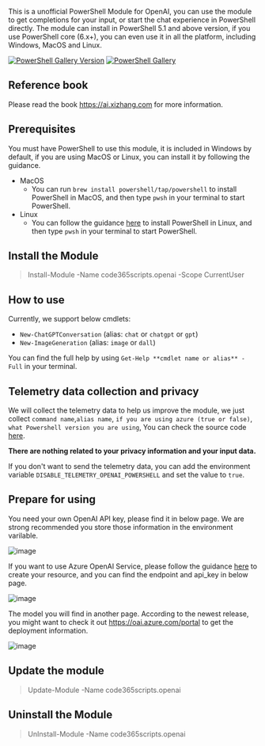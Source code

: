 This is a unofficial PowerShell Module for OpenAI, you can use the module to get completions for your input, or start the chat experience in PowerShell directly. The module can install in PowerShell 5.1 and above version, if you use PowerShell core (6.x+), you can even use it in all the platform, including Windows, MacOS and Linux.

[![PowerShell Gallery Version](https://img.shields.io/powershellgallery/v/code365scripts.openai?label=code365scripts.openai)](https://www.powershellgallery.com/packages/code365scripts.openai) [![PowerShell Gallery](https://img.shields.io/powershellgallery/dt/code365scripts.openai)](https://www.powershellgallery.com/packages/code365scripts.openai)

## Reference book

Please read the book <https://ai.xizhang.com> for more information.

## Prerequisites

You must have PowerShell to use this module, it is included in Windows by default, if you are using MacOS or Linux, you can install it by following the guidance.

- MacOS
    - You can run `brew install powershell/tap/powershell` to install PowerShell in MacOS, and then type `pwsh` in your terminal to start PowerShell.
- Linux
    - You can follow the guidance [here](https://learn.microsoft.com/en-us/powershell/scripting/install/installing-powershell-on-linux?view=powershell-7.3) to install PowerShell in Linux, and then type `pwsh` in your terminal to start PowerShell.

## Install the Module

> Install-Module -Name code365scripts.openai -Scope CurrentUser

## How to use

Currently, we support below cmdlets:

- `New-ChatGPTConversation` (alias: `chat` or `chatgpt` or `gpt`)
- `New-ImageGeneration` (alias: `image` or `dall`)

You can find the full help by using `Get-Help **cmdlet name or alias** -Full` in your terminal.

## Telemetry data collection and privacy

We will collect the telemetry data to help us improve the module, we just collect `command name`,`alias name`, `if you are using azure (true or false)`, `what Powershell version you are using`, You can check the source code [here](https://github.com/chenxizhang/openai-powershell/blob/master/code365scripts.openai/Private/Submit-Telemetry.ps1).

**There are nothing related to your privacy information and your input data.**

If you don't want to send the telemetry data, you can add the environment variable `DISABLE_TELEMETRY_OPENAI_POWERSHELL` and set the value to `true`.

## Prepare for using

You need your own OpenAI API key, please find it in below page. We are strong recommended you store those information in the environment varilable.

![image](https://user-images.githubusercontent.com/1996954/218254458-efc867cc-f34c-4315-9dfb-823e923641ee.png)

If you want to use Azure OpenAI Service, please follow the guidance [here](https://learn.microsoft.com/en-us/azure/ai-services/openai/how-to/create-resource) to create your resource, and you can find the endpoint and api_key in below page.

![image](https://user-images.githubusercontent.com/1996954/218254252-91dc617b-f706-4249-9455-d8e95baa30e0.png)

The model you will find in another page. According to the newest release, you might want to check it out <https://oai.azure.com/portal> to get the deployment information.

![image](https://user-images.githubusercontent.com/1996954/218254283-0e89b3cd-e72c-4e0e-a069-ea63155ab095.png)

## Update the module

> Update-Module -Name code365scripts.openai

## Uninstall the Module

> UnInstall-Module -Name code365scripts.openai